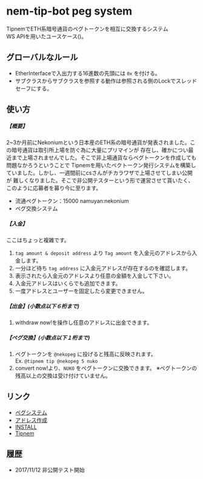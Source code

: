 nem-tip-bot peg system
======================

TipnemでETH系暗号通貨のペグトークンを相互に交換するシステム  
WS APIを用いたユースケース\(\)。

## グローバルなルール
* EtherInterfaceで入出力する16進数の先頭には `0x` を付ける。
* サブクラスからサブクラスを参照する動作は参照される側のLockでスレッドセーフにする。

## 使い方
##### 【概要】
2~3か月前にNekoniumという日本産のETH系の暗号通貨が発表されました。この暗号通貨は取引所上場を防ぐ為に大量にプリマインが
存在し、確かについ最近まで上場されませんでした。そこで非上場通貨ならペグトークンを作成しても問題なかろうということで
Tipnemを用いたペクトークン発行システムを構築していました。しかし、一週間前にcsさんがチカラワザで上場させてしまい公開が
難しくなりました。そこで非公開テスターという形で運営させて貰いたく、このように応募者を募り今に至ります。
* 流通ペグトークン：15000 namuyan:nekonium
* ペグ交換システム

##### 【入金】  
ここはちょっと複雑です。
1. `tag amount & deposit address` より `Tag amount` を入金元のアドレスから入金します。
2. 一分ほど待ち `tag address` に入金元アドレスが存在するのを確認します。
3. 表示されたら入金元のアドレスより任意の金額を入金して下さい。
4. 入金元アドレスはいくらでも追加できます。
5. 一度アドレスとユーザーを固定したら変更できません。

##### 【出金】(小数点以下６桁まで)
1. withdraw now!を操作し任意のアドレスに出金できます。

##### 【ペグ交換】(小数点以下１桁まで)
1. ペグトークンを `@nekopeg` に投げると残高に反映されます。  
    Ex. `@tipnem tip @nekopeg 5 nuko`
2. convert now!より、`NUKO` をペグトークンに交換できます。
    ※ペグトークンの残高以上の交換は受け付けていません。

## リンク
* [ペグシステム](http://cdn-ak.f.st-hatena.com/images/fotolife/s/s54kan/20080716/20080716004919.png)
* [アドレス作成](http://www.nukowallet.com/)
* [INSTALL](INSTALL.md)
* [Tipnem](https://namuyan.github.io/nem-tip-bot/index)

## 履歴
* 2017/11/12 非公開テスト開始
